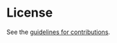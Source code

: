 # License

See the
[guidelines for contributions](https://github.com/Farzaneh-Unicode/enduser-AIpref/blob/main/CONTRIBUTING.md).
